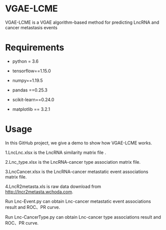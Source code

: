 # VGAE-LCME
VGAE-LCME is a VGAE algorithm-based method for predicting LncRNA and cancer metastasis events

# Requirements
- python = 3.6

- tensorflow==1.15.0

- numpy==1.19.5

- pandas ==0.25.3

- scikit-learn==0.24.0

- matplotlib == 3.2.1

# Usage
In this GitHub project, we give a demo to show how VGAE-LCME works. 

1.LncLnc.xlsx is the LncRNA similarity matrix file .

2.Lnc_type.xlsx is the LncRNA-cancer type association matrix file.

3.LncCancer.xlsx is the LncRNA-cancer metastatic event associations matrix file.

4.LncR2metasta.xls is raw data download from http://lncr2metasta.wchoda.com.

Run Lnc-Event.py can obtain Lnc-cancer metastatic event associations result and ROC、PR curve.

Run Lnc-CancerType.py can obtain Lnc-cancer type associations result and ROC、PR curve.
